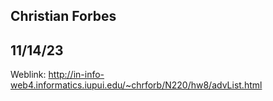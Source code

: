 ## Christian Forbes
## 11/14/23
Weblink: http://in-info-web4.informatics.iupui.edu/~chrforb/N220/hw8/advList.html